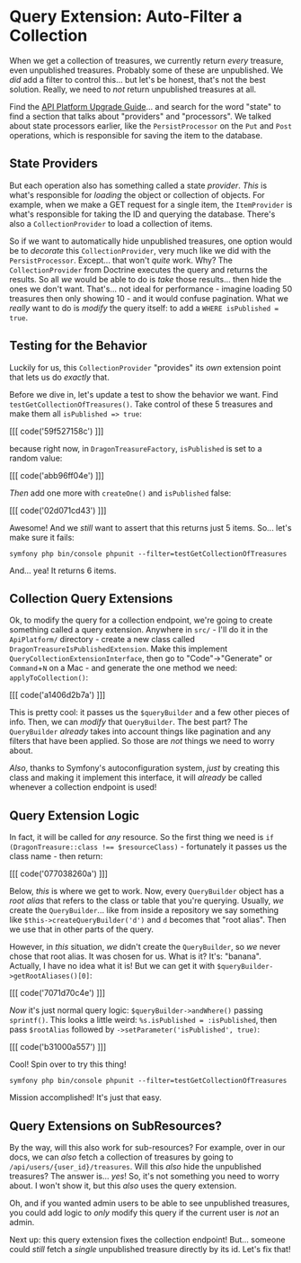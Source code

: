 # Query Extension: Auto-Filter a Collection

When we get a collection of treasures, we currently return *every*
treasure, even unpublished treasures. Probably some of these are unpublished.
We *did* add a filter to control this... but let's be honest, that's not the best
solution. Really, we need to *not* return unpublished treasures at all.

Find the [API Platform Upgrade Guide](https://api-platform.com/docs/core/upgrade-guide/#api-platform-2730)...
and search for the word "state" to find a section that talks about "providers" and
"processors". We talked about state processors earlier, like the `PersistProcessor`
on the `Put` and `Post` operations, which is responsible for saving the item to the
database.

## State Providers

But each operation also has something called a state *provider*. *This* is what's
responsible for *loading* the object or collection of objects. For example, when
we make a GET request for a single item, the `ItemProvider` is what's responsible
for taking the ID and querying the database. There's also a `CollectionProvider`
to load a collection of items.

So if we want to automatically hide unpublished treasures, one option would be to
*decorate* this `CollectionProvider`, very much like we did with the `PersistProcessor`.
Except... that won't *quite* work. Why? The `CollectionProvider` from Doctrine executes
the query and returns the results. So all *we* would be able to do is *take* those
results... then hide the ones we don't want. That's... not ideal for performance -
imagine loading 50 treasures then only showing 10 - and it would confuse pagination.
What we *really* want to do is *modify* the query itself: to add a
`WHERE isPublished = true`.

## Testing for the Behavior

Luckily for us, this `CollectionProvider` "provides" its *own* extension point that
lets us do *exactly* that.

Before we dive in, let's update a test to show the behavior we want. Find
`testGetCollectionOfTreasures()`. Take control of these 5 treasures and
make them all `isPublished => true`:

[[[ code('59f527158c') ]]]

because right now, in `DragonTreasureFactory`, `isPublished` is set to a random value:

[[[ code('abb96ff04e') ]]]

*Then* add one more with `createOne()` and `isPublished` false:

[[[ code('02d071cd43') ]]]

Awesome! And we *still* want to assert that this returns just 5 items. So...
let's make sure it fails:

```terminal
symfony php bin/console phpunit --filter=testGetCollectionOfTreasures
```

And... yea! It returns 6 items.

## Collection Query Extensions

Ok, to modify the query for a collection endpoint, we're going to create something
called a query extension. Anywhere in `src/` - I'll do it in the `ApiPlatform/`
directory - create a new class called `DragonTreasureIsPublishedExtension`. Make
this implement `QueryCollectionExtensionInterface`, then go to "Code"->"Generate" or
`Command`+`N` on a Mac - and generate the one method we need: `applyToCollection()`:

[[[ code('a1406d2b7a') ]]]

This is pretty cool: it passes us the `$queryBuilder` and a few other pieces of
info. Then, we can *modify* that `QueryBuilder`. The best part? The `QueryBuilder`
*already* takes into account things like pagination and any filters that have been
applied. So those are *not* things we need to worry about.

*Also*, thanks to Symfony's autoconfiguration system, *just* by creating this class
and making it implement this interface, it will *already* be called whenever a
collection endpoint is used!

## Query Extension Logic

In fact, it will be called for *any* resource. So the first thing we need is
`if (DragonTreasure::class !== $resourceClass)` - fortunately it passes us the
class name - then return:

[[[ code('077038260a') ]]]

Below, *this* is where we get to work. Now, every `QueryBuilder` object has a
*root alias* that refers to the class or table that you're querying. Usually,
*we* create the `QueryBuilder`... like from inside a repository we say something
like `$this->createQueryBuilder('d')` and `d` becomes that "root alias". Then we
use that in other parts of the query.

However, in *this* situation, *we* didn't create the `QueryBuilder`, so *we* never
chose that root alias. It was chosen for us. What is it? It's: "banana". Actually,
I have no idea what it is! But we can get it with `$queryBuilder->getRootAliases()[0]`:

[[[ code('7071d70c4e') ]]]

*Now* it's just normal query logic: `$queryBuilder->andWhere()` passing `sprintf()`.
This looks a little weird: `%s.isPublished = :isPublished`, then pass `$rootAlias`
followed by `->setParameter('isPublished', true)`:

[[[ code('b31000a557') ]]]

Cool! Spin over to try this thing!

```terminal-silent
symfony php bin/console phpunit --filter=testGetCollectionOfTreasures
```

Mission accomplished! It's just that easy.

## Query Extensions on SubResources?

By the way, will this also work for sub-resources? For example, over in our
docs, we can *also* fetch a collection of treasures by going to
`/api/users/{user_id}/treasures`. Will this *also* hide the unpublished treasures?
The answer is... *yes*! So, it's not something you need to worry about. I won't
show it, but this *also* uses the query extension.

Oh, and if you wanted admin users to be able to see unpublished treasures, you could
add logic to *only* modify this query if the current user is *not* an admin.

Next up: this query extension fixes the collection endpoint! But... someone could
*still* fetch a *single* unpublished treasure directly by its id. Let's fix that!
